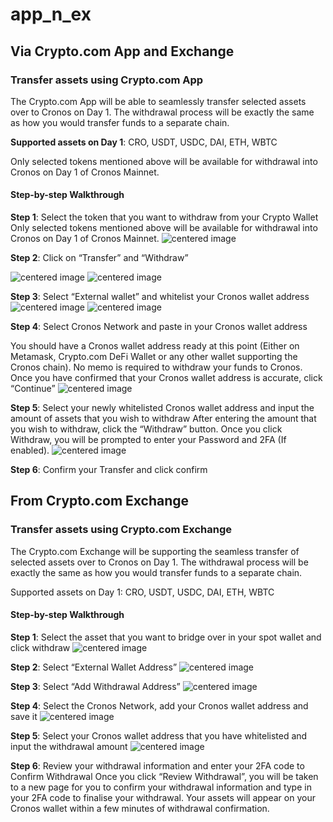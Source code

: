 # app\_n\_ex

## Via Crypto.com App and Exchange

### Transfer assets using Crypto.com App

The Crypto.com App will be able to seamlessly transfer selected assets over to Cronos on Day 1. The withdrawal process will be exactly the same as how you would transfer funds to a separate chain.

**Supported assets on Day 1**: CRO, USDT, USDC, DAI, ETH, WBTC

Only selected tokens mentioned above will be available for withdrawal into Cronos on Day 1 of Cronos Mainnet.

#### Step-by-step Walkthrough

**Step 1**: Select the token that you want to withdraw from your Crypto Wallet Only selected tokens mentioned above will be available for withdrawal into Cronos on Day 1 of Cronos Mainnet. ![centered image](../docs/bridge/assets/cdcapp1.png)

**Step 2**: Click on “Transfer” and “Withdraw”

![centered image](../docs/bridge/assets/cdcapp2-1.png) ![centered image](../docs/bridge/assets/cdcapp2-2.png)

**Step 3**: Select “External wallet” and whitelist your Cronos wallet address ![centered image](../docs/bridge/assets/cdcapp3-1.png) ![centered image](../docs/bridge/assets/cdcapp3-2.png)

**Step 4**: Select Cronos Network and paste in your Cronos wallet address

You should have a Cronos wallet address ready at this point (Either on Metamask, Crypto.com DeFi Wallet or any other wallet supporting the Cronos chain). No memo is required to withdraw your funds to Cronos. Once you have confirmed that your Cronos wallet address is accurate, click “Continue” ![centered image](../docs/bridge/assets/cdcapp4.png)

**Step 5**: Select your newly whitelisted Cronos wallet address and input the amount of assets that you wish to withdraw After entering the amount that you wish to withdraw, click the “Withdraw” button. Once you click Withdraw, you will be prompted to enter your Password and 2FA (If enabled). ![centered image](../docs/bridge/assets/cdcapp5.png)

**Step 6**: Confirm your Transfer and click confirm

## From Crypto.com Exchange

### Transfer assets using Crypto.com Exchange

The Crypto.com Exchange will be supporting the seamless transfer of selected assets over to Cronos on Day 1. The withdrawal process will be exactly the same as how you would transfer funds to a separate chain.

Supported assets on Day 1: CRO, USDT, USDC, DAI, ETH, WBTC

#### Step-by-step Walkthrough

**Step 1**: Select the asset that you want to bridge over in your spot wallet and click withdraw ![centered image](../docs/bridge/assets/cdcex1.png)

**Step 2**: Select “External Wallet Address” ![centered image](../docs/bridge/assets/cdcex2.png)

**Step 3**: Select “Add Withdrawal Address” ![centered image](../docs/bridge/assets/cdcex3.png)

**Step 4**: Select the Cronos Network, add your Cronos wallet address and save it ![centered image](../docs/bridge/assets/cdcex4.png)

**Step 5**: Select your Cronos wallet address that you have whitelisted and input the withdrawal amount ![centered image](../docs/bridge/assets/cdcex5.png)

**Step 6**: Review your withdrawal information and enter your 2FA code to Confirm Withdrawal Once you click “Review Withdrawal”, you will be taken to a new page for you to confirm your withdrawal information and type in your 2FA code to finalise your withdrawal. Your assets will appear on your Cronos wallet within a few minutes of withdrawal confirmation.
